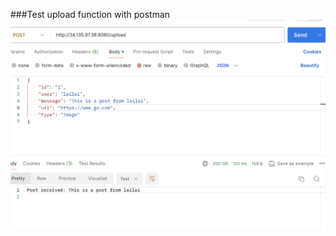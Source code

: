 ###Test upload function with postman
![image](https://github.com/airusong/fullstack-project/blob/master/Screen%20Shot%202024-01-24%20at%2010.03.16%20PM.png)
